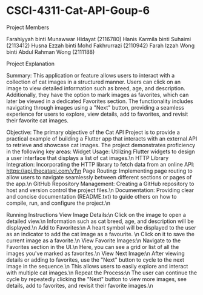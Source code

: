 # CSCI-4311-Cat-API-Goup-6

Project Members

Farahiyyah binti Munawwar Hidayat (2116780)
Hanis Karmila binti Suhaimi (2113412)
Husna Ezzah binti Mohd Fakhrurrazi (2110942)
Farah Izzah Wong binti Abdul Rahman Wong (2111188)

Project Explanation

Summary:
This application or feature allows users to interact with a collection of cat images in a structured manner.
Users can click on an image to view detailed information such as breed, age, and description.
Additionally, they have the option to mark images as favorites, which can later be viewed in a dedicated Favorites section.
The functionality includes navigating through images using a "Next" button, providing a seamless experience for users to explore, view details, add to favorites, and revisit their favorite cat images.

Objective:
The primary objective of the Cat API Project is to provide a practical example of building a Flutter app that interacts with an external API to retrieve and showcase cat images. The project demonstrates proficiency in the following key areas:
Widget Usage:
Utilizing Flutter widgets to design a user interface that displays a list of cat images.\n
HTTP Library Integration:
Incorporating the HTTP library to fetch data from an online API: https://api.thecatapi.com/v1\n
Page Routing:
Implementing page routing to allow users to navigate seamlessly between different sections or pages of the app.\n
GitHub Repository Management:
Creating a GitHub repository to host and version control the project files.\n
Documentation:
Providing clear and concise documentation (README.txt) to guide others on how to compile, run, and configure the project.\n

Running Instructions
View Image Details:\n
Click on the image to open a detailed view.\n
Information such as cat breed, age, and description will be displayed.\n
Add to Favorites:\n
A heart symbol will be displayed to the user as an indicator to add the cat image as a favourite. \n
Click on it to save the current image as a favorite.\n
View Favorite Images:\n
Navigate to the Favorites section in the UI.\n
Here, you can see a grid or list of all the images you've marked as favorites.\n
View Next Image:\n
After viewing details or adding to favorites, use the "Next" button to cycle to the next image in the sequence.\n
This allows users to easily explore and interact with multiple cat images.\n
Repeat the Process:\n
The user can continue the cycle by repeatedly clicking the "Next" button to view more images, see details, add to favorites, and revisit their favorite images.\n
